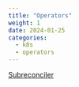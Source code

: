 ```yaml
---
title: "Operators"
weight: 1
date: 2024-01-25
categories:
  - k8s
  - operators
---
```


[Subreconciler](https://github.com/opdev/subreconciler)
